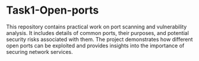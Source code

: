 # Task1-Open-ports
This repository contains practical work on port scanning and vulnerability analysis. It includes details of common ports, their purposes, and potential security risks associated with them. The project demonstrates how different open ports can be exploited and provides insights into the importance of securing network services.
